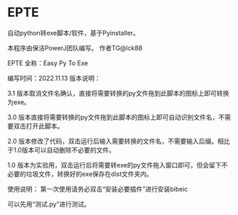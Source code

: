 # EPTE
自动python转exe脚本/软件，基于Pyinstaller。

本程序由保洁PowerJ团队编写。
作者TG@lck88

EPTE 全称：Easy Py To Exe

编写时间：2022.11.13
版本说明：

3.1 版本取消文件名确认，直接将需要转换的py文件拖到此脚本的图标上即可转换为exe。

3.0 版本直接将需要转换的py文件拖到此脚本的图标上即可自动识别文件名，不需要双击打开此脚本。

2.0 版本修改了代码，双击运行后输入需要转换的文件名，不需要输入后缀。相比于1.0版本可以自动删除不必要的文件。

1.0 版本为实验用，双击运行后将需要转exe的py文件拖入窗口即可，但会留下不必要的垃圾文件，转换好的exe保存在dist文件夹内。

使用说明：
第一次使用请务必双击“安装必要插件”进行安装bibeic

可以先用“测试.py”进行测试。

